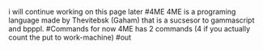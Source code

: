 i will continue working on this page later
#4ME
4ME is a programing language made by Thevitebsk (Gaham) that is a sucsesor to gammascript and bpppl.
#Commands
for now 4ME has 2 commands (4 if you actually count the put <module> to work-machine)
#out
